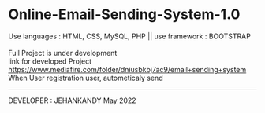 # Online-Email-Sending-System-1.0
Use languages : HTML, CSS, MySQL, PHP || use framework : BOOTSTRAP
<br><br>
Full Project is under development
<br>
link for developed Project<br>
https://www.mediafire.com/folder/dniusbkbj7ac9/email+sending+system
<br>
When User registration user, autometicaly send 




************************************


DEVELOPER : JEHANKANDY
May 2022
